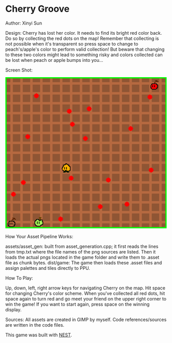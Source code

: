 # Cherry Groove

Author: Xinyi Sun

Design: Cherry has lost her color. It needs to find its bright red color back. Do so by collecting the red dots on the map! Remember that collecting is not possible when it's transparent so press space to change to peach's/apple's color to perform valid collection! But beware that changing to these two colors might lead to something risky and colors collected can be lost when peach or apple bumps into you...

Screen Shot:

![Screen Shot](screenshot.png)

How Your Asset Pipeline Works:

assets/asset_gen: built from asset_generation.cpp; it first reads the lines from tmp.txt where the file names of the png sources are listed. Then it loads the actual pngs located in the game folder and write them to .asset file as chunk bytes.
dist/game: The game then loads these .asset files and assign palettes and tiles directly to PPU.

How To Play:

Up, down, left, right arrow keys for navigating Cherry on the map. Hit space for changing Cherry's color scheme. When you've collected all red dots, hit space again to turn red and go meet your friend on the upper right corner to win the game! If you want to start again, press space on the winning display.

Sources: All assets are created in GIMP by myself. Code references/sources are written in the code files.

This game was built with [NEST](NEST.md).

